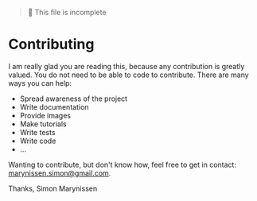<!--
SPDX-License-Identifier: CC-BY-4.0

Copyright 2021 Simon Marynissen <marynissen.simon@gmail.com>
-->

> :construction: This file is incomplete

# Contributing

I am really glad you are reading this, because any contribution is greatly valued.
You do not need to be able to code to contribute.
There are many ways you can help:
 * Spread awareness of the project
 * Write documentation
 * Provide images
 * Make tutorials
 * Write tests
 * Write code
 * ...

Wanting to contribute, but don't know how, feel free to get in contact: <marynissen.simon@gmail.com>.

Thanks,
Simon Marynissen
